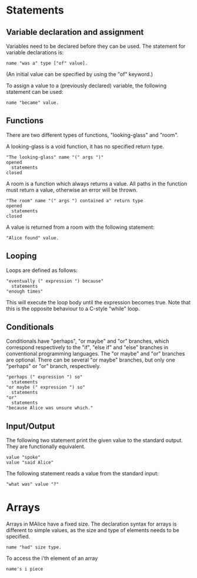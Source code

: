 # Statements

## Variable declaration and assignment

Variables need to be declared before they can be used. The statement for variable declarations is:

    name "was a" type ["of" value].

(An initial value can be specified by using the "of" keyword.)

To assign a value to a (previously declared) variable, the following statement can be used:

    name "became" value.

## Functions

There are two different types of functions, "looking-glass" and "room".

A looking-glass is a void function, it has no specified return type.

    "The looking-glass" name "(" args ")"
    opened
      statements
    closed

A room is a function which always returns a value. All paths in the function must return a value, otherwise an error will be thrown.

    "The room" name "(" args ") contained a" return type
    opened
      statements
    closed

A value is returned from a room with the following statement:

    "Alice found" value.

## Looping

Loops are defined as follows:

    "eventually (" expression ") because"
      statements
    "enough times"

This will execute the loop body until the expression becomes true. Note that this is the opposite behaviour to a C-style "while" loop.

## Conditionals

Conditionals have "perhaps", "or maybe" and "or" branches, which correspond respectively to the "if", "else if" and "else" branches in conventional programming languages. The "or maybe" and "or" branches are optional. There can be several "or maybe" branches, but only one "perhaps" or "or" branch, respectively.

    "perhaps (" expression ") so"
      statements
    "or maybe (" expression ") so"
      statements
    "or"
      statements
    "because Alice was unsure which."

## Input/Output

The following two statement print the given value to the standard output. They are functionally equivalent.

    value "spoke"
    value "said Alice"

The following statement reads a value from the standard input:

    "what was" value "?"

# Arrays

Arrays in MAlice have a fixed size. The declaration syntax for arrays is different to simple values, as the size and type of elements needs to be specified.

    name "had" size type.

To access the i'th element of an array

	name's i piece
